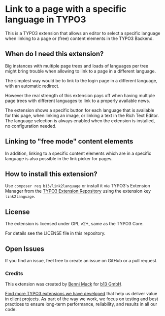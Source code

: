 # Link to a page with a specific language in TYPO3

This is a TYPO3 extension that allows an editor to select a specific language when linking to a
page or (free) content elements in the TYPO3 Backend.

## When do I need this extension?

Big instances with multiple page trees and loads of languages per tree might bring trouble when
allowing to link to a page in a different language.

The simplest way would be to link to the login page in a different language, with an automatic
redirect.

However the real strength of this extension pays off when having multiple page trees with different
languages to link to a properly available news.

The extension shows a specific button for each language that is available for this page, when
linking an image, or linking a text in the Rich Text Editor. The language selection is
always enabled when the extension is installed, no configuration needed.

## Linking to "free mode" content elements

In addition, linking to a specific content elements which are in a specific language
is also possible in the link picker for pages.

## How to install this extension?

Use `composer req b13/link2language` or install it via TYPO3's Extension Manager from the
[TYPO3 Extension Repository](https://extensions.typo3.org) using the extension key `link2language`.

## License

The extension is licensed under GPL v2+, same as the TYPO3 Core.

For details see the LICENSE file in this repository.

## Open Issues

If you find an issue, feel free to create an issue on GitHub or a pull request.

### Credits

This extension was created by [Benni Mack](https://github.com/bmack) for [b13 GmbH](https://b13.com).

[Find more TYPO3 extensions we have developed](https://b13.com/useful-typo3-extensions-from-b13-to-you) that help us deliver value in client projects. As part of the way we work, we focus on testing and best practices to ensure long-term performance, reliability, and results in all our code.
